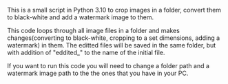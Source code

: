 This is a small script in Python 3.10 to crop images in a folder, convert them to black-white and add a watermark image to them.

This code loops through all image files in a folder and makes changes(converting to black-white, cropping to a set dimensions, adding a watermark) in them. The editted files will be saved in the same folder, but with addition of "eddited_" to the name of the initial file.

If you want to run this code you will need to change a folder path and a watermark image path to the the ones that you have in your PC.

